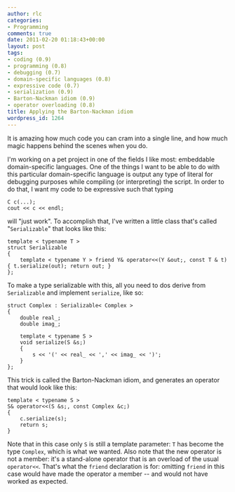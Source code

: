 ```yaml
---
author: rlc
categories:
- Programming
comments: true
date: 2011-02-20 01:18:43+00:00
layout: post
tags:
- coding (0.9)
- programming (0.8)
- debugging (0.7)
- domain-specific languages (0.8)
- expressive code (0.7)
- serialization (0.9)
- Barton-Nackman idiom (0.9)
- operator overloading (0.8)
title: Applying the Barton-Nackman idiom
wordpress_id: 1264
---
```


It is amazing how much code you can cram into a single line, and how much magic happens behind the scenes when you do.

<!--more-->

I'm working on a pet project in one of the fields I like most: embeddable domain-specific languages. One of the things I want to be able to do with this particular domain-specific language is output any type of literal for debugging purposes while compiling (or interpreting) the script. In order to do that, I want my code to be expressive such that typing

    C c(...);
    cout << c << endl;

will "just work". To accomplish that, I've written a little class that's called "`Serializable`" that looks like this:

    template < typename T >
    struct Serializable
    {
        template < typename Y > friend Y& operator<<(Y &out;, const T & t) { t.serialize(out); return out; }
    };

To make a type serializable with this, all you need to dos derive from `Serializable` and implement `serialize`, like so:

    struct Complex : Serializable< Complex >
    {
        double real_;
        double imag_;

        template < typename S >
        void serialize(S &s;)
        {
            s << '(' << real_ << ',' << imag_ << ')';
        }
    };

This trick is called the Barton-Nackman idiom, and generates an operator that would look like this:

    template < typename S >
    S& operator<<(S &s;, const Complex &c;)
    {
        c.serialize(s);
        return s;
    }

Note that in this case only `S` is still a template parameter: `T` has become the type `Complex`, which is what we wanted. Also note that the new operator is not a member: it's a stand-alone operator that is an overload of the usual `operator<<`. That's what the `friend` declaration is for: omitting `friend` in this case would have made the operator a member -- and would not have worked as expected.